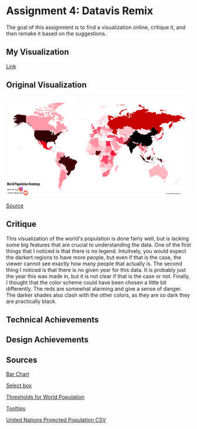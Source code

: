 # Assignment 4: Datavis Remix
The goal of this assignment is to find a visualization online, critique it, and then remake it based on the suggestions.

## My Visualization
[Link](https://jpbulman.github.io/04-Remix/)

## Original Visualization
![worldpopulationmap](img/img.png)

[Source](https://i.pinimg.com/originals/99/17/c8/9917c8748a6d25138c6e2a4a53bfbd3b.png)

## Critique

This visualization of the world's population is done fairly well, but is lacking some big features that are crucial to understanding the data. One of the first things that I noticed is that there is no legend. Intuitvely, you would expect the darkert regions to have more people, but even if that is the case, the viewer cannot see exactly how many people that actually is. The second thing I noticed is that there is no given year for this data. It is probably just the year this was made in, but it is not clear if that is the case or not. Finally, I thought that the color scheme could have been chosen a little bit differently. The reds are somewhat alarming and give a sense of danger. The darker shades also clash with the other colors, as they are so dark they are practically black.

## Technical Achievements

## Design Achievements

## Sources
[Bar Chart](https://bl.ocks.org/caravinden/d04238c4c9770020ff6867ee92c7dac1)

[Select box](https://electrictoolbox.com/javascript-add-options-html-select/)

[Thresholds for World Population](http://bl.ocks.org/micahstubbs/8e15870eb432a21f0bc4d3d527b2d14f)

[Tooltips](https://bl.ocks.org/d3noob/a22c42db65eb00d4e369)

[United Nations Projected Population CSV](https://population.un.org/wpp/Download/Standard/CSV/)